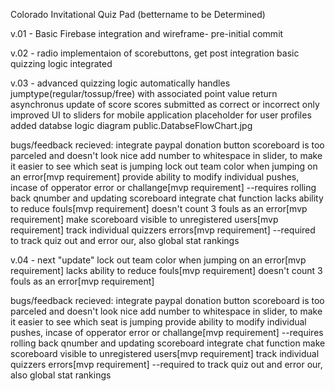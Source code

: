 Colorado Invitational Quiz Pad (bettername to be Determined)

v.01 - Basic Firebase integration and wireframe- pre-initial commit

v.02 - radio implementaion of scorebuttons, get post integration
basic quizzing logic integrated

v.03 - 
advanced quizzing logic
automatically handles jumptype(regular/tossup/free) with associated point value return
asynchronus update of score
scores submitted as correct or incorrect only
improved UI to sliders for mobile application
placeholder for user profiles
added databse logic diagram
public.DatabseFlowChart.jpg

bugs/feedback recieved:
integrate paypal donation button
scoreboard is too parceled and doesn't look nice
add number to whitespace in slider, to make it easier to see which seat is jumping
lock out team color when jumping on an error[mvp requirement]
provide ability to modify individual pushes, incase of opperator error or challange[mvp requirement]
--requires rolling back qnumber and updating scoreboard
integrate chat function
lacks ability to reduce fouls[mvp requirement]
doesn't count 3 fouls as an error[mvp requirement]
make scoreboard visible to unregistered users[mvp requirement]
track individual quizzers errors[mvp requirement]
--required to track quiz out and error our, also global stat rankings

v.04 - next "update"
lock out team color when jumping on an error[mvp requirement]
lacks ability to reduce fouls[mvp requirement]
doesn't count 3 fouls as an error[mvp requirement]


bugs/feedback recieved:
integrate paypal donation button
scoreboard is too parceled and doesn't look nice
add number to whitespace in slider, to make it easier to see which seat is jumping
provide ability to modify individual pushes, incase of opperator error or challange[mvp requirement]
--requires rolling back qnumber and updating scoreboard
integrate chat function
make scoreboard visible to unregistered users[mvp requirement]
track individual quizzers errors[mvp requirement]
--required to track quiz out and error our, also global stat rankings
